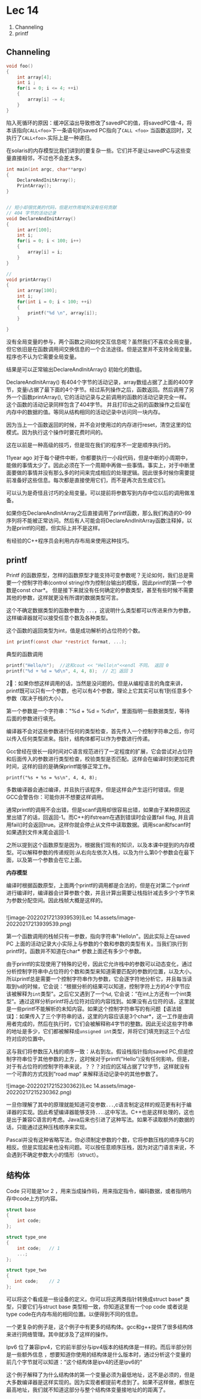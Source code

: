 # Lec 14 

1. Channeling
2. printf



## Channeling

```c
void foo() 
{
    int array[4]; 
    int i ; 
    for(i = 0; i <= 4; ++i)
    {
        array[i] -= 4; 
    }
}
```

陷入死循环的原因：缓冲区溢出导致修改了savedPC的值，将savedPC值-4，将本该指向`CALL<foo>`下一条语句的saved PC指向了`CALL <foo>`	当函数返回时，又执行了`CALL<foo>`.实际上是一种递归。

在solaris的内存模型比我们讲到的要复杂一些。它们并不是让savedPC与这些变量直接相邻，不过也不会差太多。

```c
int main(int argc, char**argv)
{
    DeclareAndInitArray(); 
    PrintArray(); 
}


// 短小却很优美的代码，但是对作用域外没有任何贡献
// 404 字节的活动记录
void DeclareAndInitArray()
{
    int arr[100]; 
    int i; 
    for(i = 0; i < 100; i++)
    {
        array[i] = i; 
    }
}

// 
void printArray()
{
    int array[100]; 
    int i;
    for(int i = 0; i < 100; ++i)
    {
        printf("%d \n", array[i]); 
    }
 
}
```

没有全局变量的参与，两个函数之间如何交互信息呢？虽然我们不喜欢全局变量，但它依旧是在函数调用间交换信息的一个合法途径。但是这里并不支持全局变量。程序也不认为它需要全局变量。

结果是可以正常输出DeclareAndInitArray() 初始化的数组。

DeclareAndInitArray() 有404个字节的活动记录，array数组占据了上面的400字节，变量i占据了最下面的4个字节。经过系列操作之后，函数返回。然后调用了另外一个函数printArray(), 它的活动记录与之前调用的函数的活动记录完全一样。这个函数的活动记录同样包含了404字节。 并且打印出之前的函数操作之后留在内存中的数据的值。等同从结构相同的活动记录中访问同一块内存。

因为当上一个函数返回的时候，并不会对使用过的内存进行reset，清空这里的位模式。因为执行这个操作时要花费时间的。

这在以前是一种高级的技巧，但是现在我们的程序不一定是顺序执行的。

11year ago 对于每个硬件中断，你都要执行一小段代码，但是中断的小周期中，能做的事情太少了。因此必须在下一个周期中再做一些事情。事实上，对于中断里面要做的事情并没有那么多的时间来完成相应的处理逻辑。因此很多时候你需要提前准备好这些信息。每次都是直接使用它们，而不是再次去生成它们。

可以认为是奇怪且讨巧的全局变量。可以提前将参数写到内存中位以后的调用做准备。

如果你在DeclareAndInitArray之后直接调用了printf函数，那么我们构造的0-99序列将不能被正常访问。然后有人可能会将DeclareAndInitArray函数注释掉，以为是printf的问题，但实际上并不是这样。

有经验的C++程序员会利用内存布局来使用这种技巧。

## printf

 Printf 的函数原型，怎样的函数原型才能支持可变参数呢？无论如何，我们总是需要一个控制字符串(control string)作为控制台输出的模版，因此printf的第一个参数是const char*。 但是接下来就没有任何确定的参数类型，甚至有些时候不需要其他的参数，这样就更没有所谓的数据类型可言。

这个不确定数据类型的函数参数为 `...`，这说明什么类型都可以传进来作为参数，这样编译器就可以接受任意个数及各种类型。

这个函数的返回类型为int，值是成功解析的占位符的个数。

```c 
int printf(const char *restrict format, ...);
```

典型的函数调用

```c 
printf("Hello/n"); 	//这和cout << "Hello\n"<<endl 不同。 返回 0 
printf("%d + %d = %d\n", 4, 4, 8);	// 2⃣️ 返回 3
```

2⃣️：如果你想这样调用的话，当然是没问题的。但是从编程语言的角度来讲，printf既可以只有一个参数，也可以有4个参数，理论上它其实可以有1到任意多个参数（取决于栈的大小）。

第一个参数是一个字符串："%d + %d = %d\n“，里面指明一些数据类型，等待后面的参数进行填充。

编译器不会对这些参数进行任何的类型检查，首先传入一个控制字符串之后，你可以传入任何类型进来。指针，结构体都可以作为参数进行传递。

Gcc曾经在很长一段时间对C语言规范进行了一定程度的扩展，它会尝试对占位符和后面传入的参数进行类型检查，校验类型是否匹配。这样会在编译时刻更加花费时间，这样的目的是确保printf能够正常工作。

```
printf("%s + %s = %s\n", 4, 4, 8);	
```

多数编译器会通过编译，并且执行该程序，但是这样会产生运行时错误。但是GCC会警告你：可能你并不想要这样调用。

通常printf的调用不会出错，但是scanf调用却很容易出错，如果由于某种原因这里出错了的话，回返回-1。而C++的ifstream在遇到错误时会设置fail flag, 并且调用fail()时会返回true。这样你就会停止从文件中读取数据。调用scan和fscanf时如果遇到文件末尾会返回-1.

之所以提到这个函数原型是因为，根据我们现有的知识，以及本课中提到的内存模型。可以解释参数的传递规则:从右向左依次入栈，以及为什么第0个参数会在最下面，以及第一个参数会在它上面。

**内存模型**

编译时根据函数原型，上面两个printf的调用都是合法的，但是在对第二个printf进行编译时，编译器会计算参数个数，并且计算出需要让栈指针减去多少个字节来为参数分配空间。因此栈帧大概是这样的。

<img src = ""/>

![image-20220217213939539](Lec 14.assets/image-20220217213939539.png)

 第一个函数调用的栈帧只有一参数，指向字符串"Hello\n"。因此实际上在saved PC 上面的活动记录大小实际上与参数的个数和参数的类型有关。当我们执行到printf时。函数并不知道在char* 参数上面还有多少个参数。

由于printf的实现使用了特殊的记号，因此它允许栈中的参数可以动态变化，通过分析控制字符串中占位符的个数和类型来知道需要匹配的参数的位置，以及大小。所以printf总是需要一个控制字符串作为参数，它会逐字符地分析它，并且每当读取到`%d`的时候，它会说：“根据分析的结果可以知道，控制字符上方的4个字节应该被解释为`int`类型"。之后它又遇到了一个`%d`, 它会说：“在int上方还有一个int类型“。通过这样分析printf将占位符对应的内容找到。如果没有占位符的话，这里就是一些printf不能解析的未知内容。如果这个控制字符串写的有问题【语法错误】：如果传入了三个字符串的话，这里的内容应该是3个char*，这一工作是由调用者完成的，然后在执行时，它们会被解释称4字节的整数。因此无论这些字符串的地址是多少，它们都被解释成`unsigned int`类型，并将它们填充到这三个占位符对应的位置中。

这与我们将参数压入栈的顺序一致：从右到左。假设栈指针指向saved PC,但是控制字符串位于其他参数的上方，这时候对于printf("Hello")没有任何影响，但是，对于有占位符的控制字符串来说，？？？对应的区域占据了12字节，这样就没有一个可靠的方式找到“road map“ 来解释活动记录中的其他参数了。

![image-20220217215230362](Lec 14.assets/image-20220217215230362.png)

一旦你理解了其中的原理就能知道可变参数`...`,c语言制定这样的规范更有利于编译器的实现。因此希望编译器能够支持`...`.这中写法。C++也是这样处理的，这也是出于兼容C语言的考虑。Java后来也引进了这种写法。如果不读取额外的数据的话，只能通过这种压栈顺序来实现。

Pascal并没有这种省略写法，你必须制定参数的个数，它将参数压栈的顺序与C的相反。但是实现起来也没有问题。可以按任意顺序压栈，因为对这门语言来说，不会遇到不确定参数大小的情形（struct）。 

## 结构体

Code 只可能是1or 2 ，用来当成操作码，用来指定指令，编码数据，或者指明内存中code上方的内容。

```c
struct base 
{
    int code; 
}; 

struct type_one
{
    int code; 	// 1
    ...; 
}; 

struct type_two 
{
   int code;  	// 2
}; 
```

可以将这个看成是一些设备的定义。你可以将这两类指针转换成struct base* 类型，只要它们与struct base 类型相一致，你知道这里有一个op code 或者说是type code在内存布局的相同位置。以便得到不同的信息。

一个更复杂的例子是，这个例子中有更多的结构体。gcc和g++提供了很多结构体来进行网络管理。其中就涉及了这样的操作。

Ipv6 位了兼容ipv4，它的前半部分与ipv4版本的结构体是一样的。而后半部分则是一些额外信息 ，想要知道你使用的结构体是什么版本时，通过分析这个变量的前几个字节就可以知道：“这个结构体是ipv4的还是ipv6的“ 

这个例子解释了为什么结构体的第一个变量必须为最低地址，这不是必须的，但是大多数编译器是这样实现的。因为实现者都提前考虑到了。如果不这样做，都放在最高地址，我们就不知道这部分与整个结构体变量接地址的的距离了。
